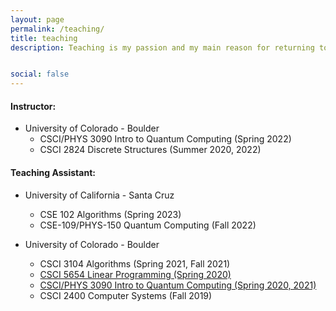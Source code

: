 ```yaml
---
layout: page
permalink: /teaching/
title: teaching
description: Teaching is my passion and my main reason for returning to graduate school. I hope to continue my post-graduate career in a teaching position at the university level. As a graduate student, I have had the fortune to instruct multiple courses, including our undergraduate quantum computing course. I have worked on this course both at CU Boulder and UC Santa Cruz. An overarching career goal is to bring this course to new universities. Beyond instructing, I TA almost every semeter and am usually involved in creating problem sets and exams in addition to normal TA duties. <br> <br> In Spring of 2023, I was awarded the Best TA Award of the Department of Computer Science and Engineering.


social: false
---
```


#### Instructor:
*  University of Colorado - Boulder
   * CSCI/PHYS 3090 Intro to Quantum Computing (Spring 2022)
   * CSCI 2824 Discrete Structures (Summer 2020, 2022)


#### Teaching Assistant:
* University of California - Santa Cruz
  * CSE 102 Algorithms (Spring 2023)
  * CSE-109/PHYS-150 Quantum Computing (Fall 2022)

*  University of Colorado - Boulder
   * CSCI 3104 Algorithms (Spring 2021, Fall 2021)
   * [CSCI 5654 Linear Programming (Spring 2020)](https://www.cs.colorado.edu/~srirams/courses/csci5654-spr20/index.html)
   * [CSCI/PHYS 3090 Intro to Quantum Computing (Spring 2020, 2021)](https://home.cs.colorado.edu/~alko5368/indexCSCI3090.html)
   * CSCI 2400 Computer Systems (Fall 2019)
